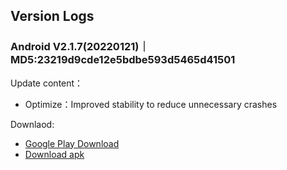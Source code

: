 ## Version Logs
###  Android  V2.1.7(20220121)｜ MD5:23219d9cde12e5bdbe593d5465d41501
Update content：
- Optimize：Improved stability to reduce unnecessary crashes

Downlaod:
- [Google Play Download](https://play.google.com/store/apps/details?id=com.wallet.nabox)
- [Download apk](https://naboxio.oss-us-west-1.aliyuncs.com/Nabox_2.1.7.apk)
